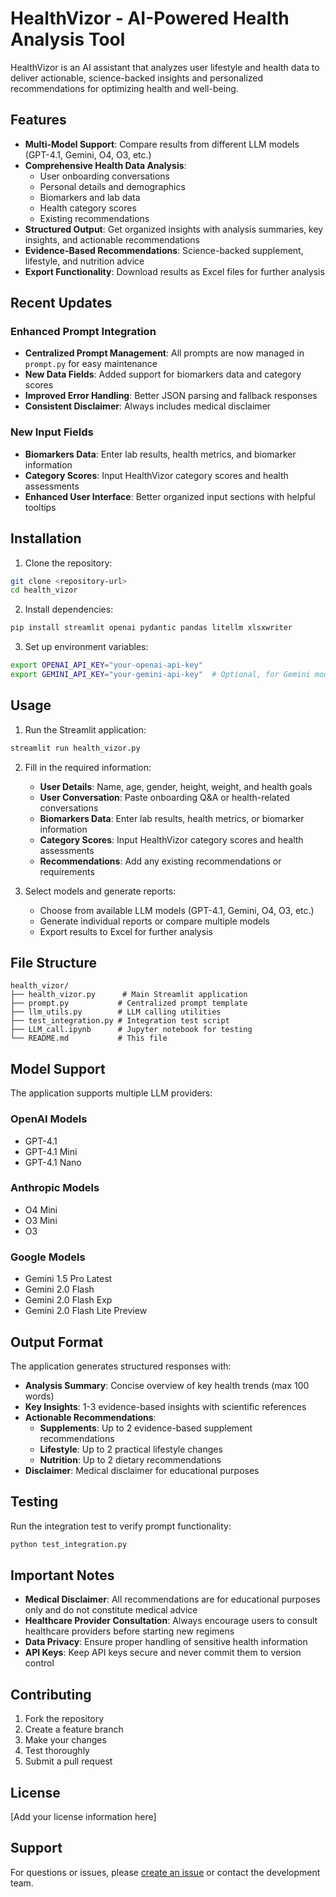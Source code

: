 # HealthVizor - AI-Powered Health Analysis Tool

HealthVizor is an AI assistant that analyzes user lifestyle and health data to deliver actionable, science-backed insights and personalized recommendations for optimizing health and well-being.

## Features

- **Multi-Model Support**: Compare results from different LLM models (GPT-4.1, Gemini, O4, O3, etc.)
- **Comprehensive Health Data Analysis**: 
  - User onboarding conversations
  - Personal details and demographics
  - Biomarkers and lab data
  - Health category scores
  - Existing recommendations
- **Structured Output**: Get organized insights with analysis summaries, key insights, and actionable recommendations
- **Evidence-Based Recommendations**: Science-backed supplement, lifestyle, and nutrition advice
- **Export Functionality**: Download results as Excel files for further analysis

## Recent Updates

### Enhanced Prompt Integration
- **Centralized Prompt Management**: All prompts are now managed in `prompt.py` for easy maintenance
- **New Data Fields**: Added support for biomarkers data and category scores
- **Improved Error Handling**: Better JSON parsing and fallback responses
- **Consistent Disclaimer**: Always includes medical disclaimer

### New Input Fields
- **Biomarkers Data**: Enter lab results, health metrics, and biomarker information
- **Category Scores**: Input HealthVizor category scores and health assessments
- **Enhanced User Interface**: Better organized input sections with helpful tooltips

## Installation

1. Clone the repository:
```bash
git clone <repository-url>
cd health_vizor
```

2. Install dependencies:
```bash
pip install streamlit openai pydantic pandas litellm xlsxwriter
```

3. Set up environment variables:
```bash
export OPENAI_API_KEY="your-openai-api-key"
export GEMINI_API_KEY="your-gemini-api-key"  # Optional, for Gemini models
```

## Usage

1. Run the Streamlit application:
```bash
streamlit run health_vizor.py
```

2. Fill in the required information:
   - **User Details**: Name, age, gender, height, weight, and health goals
   - **User Conversation**: Paste onboarding Q&A or health-related conversations
   - **Biomarkers Data**: Enter lab results, health metrics, or biomarker information
   - **Category Scores**: Input HealthVizor category scores and health assessments
   - **Recommendations**: Add any existing recommendations or requirements

3. Select models and generate reports:
   - Choose from available LLM models (GPT-4.1, Gemini, O4, O3, etc.)
   - Generate individual reports or compare multiple models
   - Export results to Excel for further analysis

## File Structure

```
health_vizor/
├── health_vizor.py      # Main Streamlit application
├── prompt.py           # Centralized prompt template
├── llm_utils.py        # LLM calling utilities
├── test_integration.py # Integration test script
├── LLM_call.ipynb      # Jupyter notebook for testing
└── README.md           # This file
```

## Model Support

The application supports multiple LLM providers:

### OpenAI Models
- GPT-4.1
- GPT-4.1 Mini
- GPT-4.1 Nano

### Anthropic Models
- O4 Mini
- O3 Mini
- O3

### Google Models
- Gemini 1.5 Pro Latest
- Gemini 2.0 Flash
- Gemini 2.0 Flash Exp
- Gemini 2.0 Flash Lite Preview

## Output Format

The application generates structured responses with:

- **Analysis Summary**: Concise overview of key health trends (max 100 words)
- **Key Insights**: 1-3 evidence-based insights with scientific references
- **Actionable Recommendations**:
  - **Supplements**: Up to 2 evidence-based supplement recommendations
  - **Lifestyle**: Up to 2 practical lifestyle changes
  - **Nutrition**: Up to 2 dietary recommendations
- **Disclaimer**: Medical disclaimer for educational purposes

## Testing

Run the integration test to verify prompt functionality:

```bash
python test_integration.py
```

## Important Notes

- **Medical Disclaimer**: All recommendations are for educational purposes only and do not constitute medical advice
- **Healthcare Provider Consultation**: Always encourage users to consult healthcare providers before starting new regimens
- **Data Privacy**: Ensure proper handling of sensitive health information
- **API Keys**: Keep API keys secure and never commit them to version control

## Contributing

1. Fork the repository
2. Create a feature branch
3. Make your changes
4. Test thoroughly
5. Submit a pull request

## License

[Add your license information here]

## Support

For questions or issues, please [create an issue](link-to-issues) or contact the development team. 